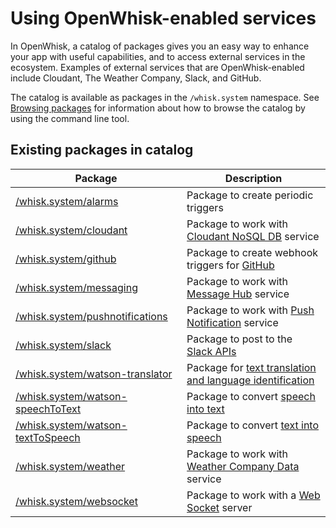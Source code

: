 <!--
#
# Licensed to the Apache Software Foundation (ASF) under one or more
# contributor license agreements.  See the NOTICE file distributed with
# this work for additional information regarding copyright ownership.
# The ASF licenses this file to You under the Apache License, Version 2.0
# (the "License"); you may not use this file except in compliance with
# the License.  You may obtain a copy of the License at
#
#     http://www.apache.org/licenses/LICENSE-2.0
#
# Unless required by applicable law or agreed to in writing, software
# distributed under the License is distributed on an "AS IS" BASIS,
# WITHOUT WARRANTIES OR CONDITIONS OF ANY KIND, either express or implied.
# See the License for the specific language governing permissions and
# limitations under the License.
#
-->

# Using OpenWhisk-enabled services

In OpenWhisk, a catalog of packages gives you an easy way to enhance your app with useful capabilities, and to access external services in the ecosystem. Examples of external services that are OpenWhisk-enabled include Cloudant, The Weather Company, Slack, and GitHub.

The catalog is available as packages in the `/whisk.system` namespace. See [Browsing packages](./packages.md#browsing-packages) for information about how to browse the catalog by using the command line tool.

## Existing packages in catalog

| Package | Description |
| --- | --- |
| [/whisk.system/alarms](https://github.com/apache/incubator-openwhisk-package-alarms/blob/master/README.md) | Package to create periodic triggers |
| [/whisk.system/cloudant](https://github.com/apache/incubator-openwhisk-package-cloudant/blob/master/README.md) | Package to work with [Cloudant NoSQL DB](https://console.ng.bluemix.net/docs/services/Cloudant/index.html) service |
| [/whisk.system/github](https://github.com/apache/incubator-openwhisk-catalog/blob/master/packages/github/README.md) | Package to create webhook triggers for [GitHub](https://developer.github.com/) |
| [/whisk.system/messaging](https://github.com/apache/incubator-openwhisk-package-kafka/blob/master/README.md) | Package to work with [Message Hub](https://console.ng.bluemix.net/docs/services/MessageHub/index.html) service |
| [/whisk.system/pushnotifications](https://github.com/apache/incubator-openwhisk-package-pushnotifications/blob/master/README.md) | Package to work with [Push Notification](https://console.ng.bluemix.net/docs/services/mobilepush/index.html) service |
| [/whisk.system/slack](https://github.com/apache/incubator-openwhisk-catalog/blob/master/packages/slack/README.md) | Package to post to the [Slack APIs](https://api.slack.com/) |
| [/whisk.system/watson-translator](https://github.com/apache/incubator-openwhisk-catalog/blob/master/packages/watson-translator/README.md) | Package for [text translation and language identification](https://www.ibm.com/watson/developercloud/language-translator.html) |
| [/whisk.system/watson-speechToText](https://github.com/apache/incubator-openwhisk-catalog/blob/master/packages/watson-speechToText/README.md) | Package to convert [speech into text](https://www.ibm.com/watson/developercloud/speech-to-text.html) |
| [/whisk.system/watson-textToSpeech](https://github.com/apache/incubator-openwhisk-catalog/blob/master/packages/watson-textToSpeech/README.md) | Package to convert [text into speech](https://www.ibm.com/watson/developercloud/text-to-speech.html) |
| [/whisk.system/weather](https://github.com/apache/incubator-openwhisk-catalog/blob/master/packages/weather/README.md) | Package to work with [Weather Company Data](https://console.ng.bluemix.net/docs/services/Weather/index.html) service |
| [/whisk.system/websocket](https://github.com/apache/incubator-openwhisk-catalog/blob/master/packages/websocket/README.md) | Package to work with a [Web Socket](https://developer.mozilla.org/en-US/docs/Web/API/WebSockets_API) server |

<!--
TODO: place holder until we have a README for samples
| [/whisk.system/samples](https://github.com/apache/incubator-openwhisk-catalog/blob/master/packages/samples/README.md) | offers sample actions in different languages |
-->
<!--
TODO: place holder until we have a README for utils
| [/whisk.system/utils](https://github.com/apache/incubator-openwhisk-catalog/blob/master/packages/utils/README.md) | offers utilities actions such as cat, echo, and etc. |
-->
